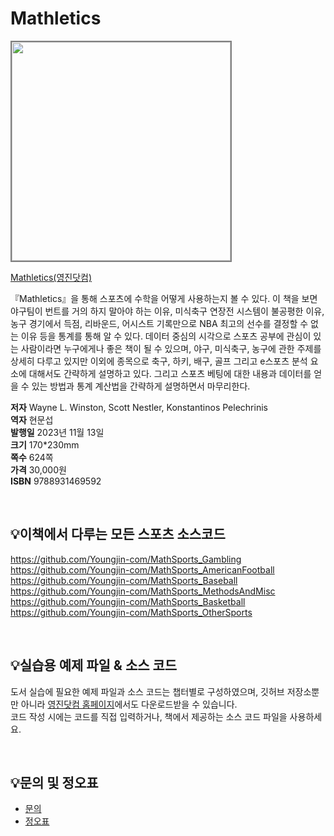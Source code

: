 # Mathletics

<img src="https://www.youngjin.com/images/book_cover/9788931469592.jpg" height="350px" style="border: 2px solid grey;">

[Mathletics(영진닷컴)](https://blog.naver.com/ydot/223229752532)

『Mathletics』을 통해 스포츠에 수학을 어떻게 사용하는지 볼 수 있다. 이 책을 보면 야구팀이 번트를 거의 하지 말아야 하는 이유, 미식축구 연장전 시스템이 불공평한 이유, 농구 경기에서 득점, 리바운드, 어시스트 기록만으로 NBA 최고의 선수를 결정할 수 없는 이유 등을 통계를 통해 알 수 있다. 데이터 중심의 시각으로 스포츠 공부에 관심이 있는 사람이라면 누구에게나 좋은 책이 될 수 있으며, 야구, 미식축구, 농구에 관한 주제를 상세히 다루고 있지만 이외에 종목으로 축구, 하키, 배구, 골프 그리고 e스포츠 분석 요소에 대해서도 간략하게 설명하고 있다. 그리고 스포츠 베팅에 대한 내용과 데이터를 얻을 수 있는 방법과 통계 계산법을 간략하게 설명하면서 마무리한다.


**저자** Wayne L. Winston, Scott Nestler, Konstantinos Pelechrinis  
**역자** 현문섭  
**발행일** 2023년 11월 13일  
**크기** 170*230mm   
**쪽수** 624쪽   
**가격** 30,000원   
**ISBN** 9788931469592   

<br>

## 💡이책에서 다루는 모든 스포츠 소스코드
https://github.com/Youngjin-com/MathSports_Gambling  
https://github.com/Youngjin-com/MathSports_AmericanFootball  
https://github.com/Youngjin-com/MathSports_Baseball  
https://github.com/Youngjin-com/MathSports_MethodsAndMisc  
https://github.com/Youngjin-com/MathSports_Basketball  
https://github.com/Youngjin-com/MathSports_OtherSports  

<br>

## 💡실습용 예제 파일 & 소스 코드
도서 실습에 필요한 예제 파일과 소스 코드는 챕터별로 구성하였으며, 깃허브 저장소뿐만 아니라 [영진닷컴 홈페이지](https://www.youngjin.com/reader/pds/pds.asp)에서도 다운로드받을 수 있습니다.  
코드 작성 시에는 코드를 직접 입력하거나, 책에서 제공하는 소스 코드 파일을 사용하세요.

<br>

## 💡문의 및 정오표
- [문의](mailto:Support@youngjin.com)
- [정오표](https://www.youngjin.com/Artyboard/mboard.asp?strBoardID=errata)



